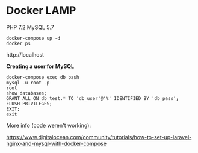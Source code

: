 # Docker LAMP

PHP 7.2
MySQL 5.7

```
docker-compose up -d
docker ps
```

http://localhost

**Creating a user for MySQL**

```
docker-compose exec db bash
mysql -u root -p
root
show databases;
GRANT ALL ON db_test.* TO 'db_user'@'%' IDENTIFIED BY 'db_pass';
FLUSH PRIVILEGES;
EXIT;
exit
```

More info (code weren't working):

https://www.digitalocean.com/community/tutorials/how-to-set-up-laravel-nginx-and-mysql-with-docker-compose